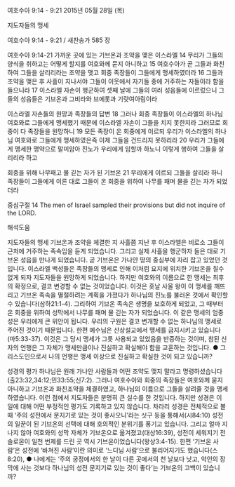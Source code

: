 여호수아 9:14 - 9:21 
2015년 05월 28일 (목)

지도자들의 맹세



여호수아 9:14 - 9:21 / 새찬송가 585 장


여호수아 9:14-21
가까운 곳에 있는 기브온과 조약을 맺은 이스라엘
14 무리가 그들의 양식을 취하고는 어떻게 할지를 여호와께 묻지 아니하고 15 여호수아가 곧 그들과 화친하여 그들을 살리리라는 조약을 맺고 회중 족장들이 그들에게 맹세하였더라 16 그들과 조약을 맺은 후 사흘이 지나서야 그들이 이웃에서 자기들 중에 거주하는 자들이라 함을 들으니라 17 이스라엘 자손이 행군하여 셋째 날에 그들의 여러 성읍들에 이르렀으니 그들의 성읍들은 기브온과 그비라와 브에롯과 기럇여아림이라 

이스라엘 자손들의 원망과 족장들의 답변
18 그러나 회중 족장들이 이스라엘의 하나님 여호와로 그들에게 맹세했기 때문에 이스라엘 자손이 그들을 치지 못한지라 그러므로 회중이 다 족장들을 원망하니 
19 모든 족장이 온 회중에게 이르되 우리가 이스라엘의 하나님 여호와로 그들에게 맹세하였은즉 이제 그들을 건드리지 못하리라 20 우리가 그들에게 맹세한 맹약으로 말미암아 진노가 우리에게 임할까 하노니 이렇게 행하여 그들을 살리리라 하고 

회중을 위해 나무패고 물 긷는 자가 된 기브온
21 무리에게 이르되 그들을 살리라 하니 족장들이 그들에게 이른 대로 그들이 온 회중을 위하여 나무를 패며 물을 긷는 자가 되었더라 

중심구절 14 The men of Israel sampled their provisions but did not inquire of the LORD.

해석도움





지도자들의 맹세 
기브온과 조약을 체결한 지 사흘쯤 지난 후 이스라엘은 비로소 그들이 근처에 거주하는 족속임을 듣게 되었습니다. 그리고 실제 사흘을 행군하자 들은 대로 기브온 성읍을 만나게 되었습니다. 곧 기브온은 가나안 땅의 중심부에 자리 잡고 있었던 것입니다. 이스라엘 백성들은 족장들의 맹세로 인해 이처럼 요지에 위치한 기브온을 칠수 없게 되자 지도자들을 원망하게 되었습니다. 하지만 여호와의 이름으로 한 맹세는 최후의 확정으로, 결코 변경할 수 없는 것이었습니다. 이것은 훗날 사울 왕이 이 맹세를 깨뜨리고 기브온 족속을 멸절하려는 계획을 가졌다가 하나님의 진노를 불러온 것에서 확인할 수 있습니다(삼하21:1-4). 그리하여 기브온 족속은 생명을 보호하게 되었고, 그 때부터 온 회중을 위하여 성막에서 나무를 패며 물 긷는 자가 되었습니다. 이 같은 맹세의 엄중성은 우리에게 큰 위안이 됩니다. 우리의 구원은 결코 변개할 수 없는 하나님의 맹세로 주어진 것이기 때문입니다. 한편 예수님은 산상설교에서 맹세를 금지시키고 있습니다(마5:33-37). 이것은 그 당시 맹세가 그릇 사용되고 있었음을 반증하는 것이며, 참된 신자의 언행은 그 자체가 맹세만큼이나 진실하고 확실해야 함을 교훈하는 것입니다.
●  그리스도인으로서 나의 언행은 맹세 이상으로 진실하고 확실한 것이 되고 있습니까? 


성경의 평가 
하나님은 원래 가나안 사람들과 어떤 조약도 맺지 말라고 명령하셨습니다(출23:32,34:12;민33:55;신7:2). 그러나 여호수아와 회중의 족장들은 여호와께 묻지 아니하고 기브온과 화친조약을 체결하였고, 하나님의 이름으로 그들을 살려줄 것을 맹세하였습니다. 이런 점에서 지도자들은 분명히 큰 실수를 한 것입니다. 하지만 성경은 이 일에 대해 어떤 부정적인 평가도 기록하고 있지 않습니다. 차라리 성경은 전체적으로 볼 때 ‘주의 성전에서 문지기로 있는 것이 좋사오니’라는 싯구 등을 통해서(시84:10) 성전의 일꾼이 된 기브온의 선택에 대해 호의적인 분위기를 풍기고 있습니다. 그리고 얼마 지나지 않아 여호와의 성막 자체가 기브온으로 옮겨졌고(대상16:39), 성전이 세워지기 전 솔로몬이 일천 번제를 드린 곳 역시 기브온이었습니다(왕상3:4-15). 한편 ‘기브온 사람’은 성전에 ‘바쳐진 사람’이란 의미로 ‘느디님 사람’으로 불리어지기도 했습니다(스8:20), 
●  나에게는 ‘주의 궁정에서의 한 날이 다른 곳에서의 천 날보다 낫고, 악인의 장막에 사는 것보다 하나님의 성전 문지기로 있는 것이 좋다’는 기브온의 고백이 있습니까?